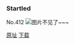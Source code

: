 ### Startled
No.412
![图片不见了~~~](https://imgs.xkcd.com/comics/startled.png)

[原址](https://xkcd.com//412) [下载](https://imgs.xkcd.com/comics/startled.png)


